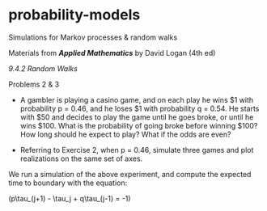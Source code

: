 # probability-models
Simulations for Markov processes &amp; random walks

Materials from ***Applied Mathematics*** by David Logan (4th ed)

_9.4.2 Random Walks_

Problems 2 & 3

- A gambler is playing a casino game, and on each play he wins $1 with probability p = 0.46, and he loses $1 with probability q = 0.54. He starts with $50 and decides to play the game until he goes broke, or until he wins $100. What is the probability of going broke before winning $100? How long should he expect to play? What if the odds are even?

- Referring to Exercise 2, when p = 0.46, simulate three games and plot realizations on the same set of axes.

We run a simulation of the above experiment, and compute the expected time to boundary with the equation:

\(p\tau_(j+1) - \tau_j + q\tau_(j-1) = -1\)
